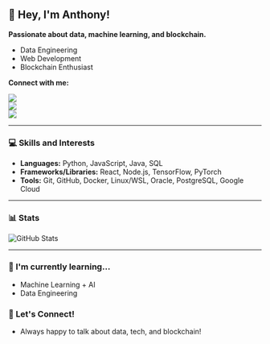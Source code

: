 ## 👋 Hey, I'm Anthony!
**Passionate about data, machine learning, and blockchain.**

* Data Engineering
* Web Development
* Blockchain Enthusiast

**Connect with me:**

[![](https://img.shields.io/badge/LinkedIn-0077B5?style=for-the-badge&logo=linkedin&logoColor=white)](https://www.linkedin.com/in/anthony-som/)<br/>
[![](https://img.shields.io/badge/Portfolio-255E63?style=for-the-badge&logo=About.me&logoColor=white)](https://anthonysom.dev)<br/>
[![](https://img.shields.io/badge/X-000000?style=for-the-badge&logo=x&logoColor=white)](https://twitter.com/qikoCrypto) 

***

### 💻 Skills and Interests

* **Languages:** Python, JavaScript, Java, SQL
* **Frameworks/Libraries:** React, Node.js, TensorFlow, PyTorch
* **Tools:** Git, GitHub, Docker, Linux/WSL, Oracle, PostgreSQL, Google Cloud

***

### 📊 Stats

<img src="https://github-readme-stats-asom.vercel.app/api?username=anthony-som&theme=gruvbox_light&count_private=true&include_all_commits=true&rank_icon=github&hide=prs,issues" alt="GitHub Stats">

***

### 🌱 I'm currently learning...

* Machine Learning + AI
* Data Engineering

### 💬 Let's Connect!

* Always happy to talk about data, tech, and blockchain!
